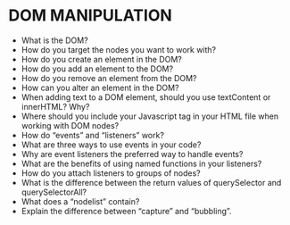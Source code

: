# DOM MANIPULATION

- What is the DOM?
- How do you target the nodes you want to work with?
- How do you create an element in the DOM?
- How do you add an element to the DOM?
- How do you remove an element from the DOM?
- How can you alter an element in the DOM?
- When adding text to a DOM element, should you use textContent or innerHTML? Why?
- Where should you include your Javascript tag in your HTML file when working with DOM nodes?
- How do “events” and “listeners” work?
- What are three ways to use events in your code?
- Why are event listeners the preferred way to handle events?
- What are the benefits of using named functions in your listeners?
- How do you attach listeners to groups of nodes?
- What is the difference between the return values of querySelector and querySelectorAll?
- What does a “nodelist” contain?
- Explain the difference between “capture” and “bubbling”.
